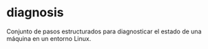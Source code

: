 # diagnosis
Conjunto de pasos estructurados para diagnosticar el estado de una máquina en un entorno Linux.

